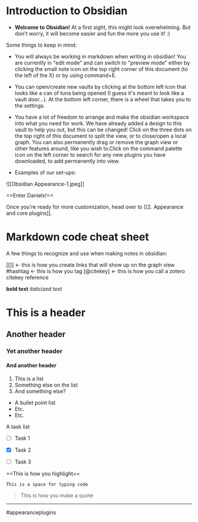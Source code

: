 # Introduction to Obsidian

- **Welcome to Obsidian!**  At a first sight, this might look overwhelming. But don't worry, it will become easier and fun the more you use it! :)

Some things to keep in mind:
- You will always be working in markdown when writing in obsidian! You are currently in "edit mode" and can switch to "preview mode" either by clicking the small note icon on the top right corner of this document (to the left of the X) or by using command+E. 

- You can open/create new vaults by clicking at the bottom left icon that looks like a can of tuna being opened (I guess it's meant to look like a vault door...). At the bottom left corner, there is a wheel that takes you to the settings.

- You have a lot of freedom to arrange and make the obsidian workspace into what you need for work. We have already added a design to this vault to help you out, but this can be changed! Click on the three dots on the top right of this document to split the view, or to close/open a local graph.  You can also permanently drag or remove the graph view or other features around, like you wish to.Click on the command palette icon on the left corner to search for any new plugins you have downloaded, to add permanently into view. 

- Examples of our set-ups:

![[Obsidian Appearance-1.jpeg]]


==Enter Daniels!==

Once you're ready for more customization, head over to [[2. Appearance and core plugins]].

# Markdown code cheat sheet

A few things to recognize and use when making notes in obsidian:

[[]] <- this is how you create links that will show up on the graph view
#hashtag <- this is how you tag
[@citekey]  <- this is how you call a zotero citekey reference

**bold text**
*italicized text*

# This is a header
## Another header
### Yet another header
#### And another header

1. This is a list
2. Something else on the list
3. And something else?

- A bullet point list
- Etc.
- Etc.


A task list 
- [ ]  Task 1
- [X]  Task 2
- [ ]  Task 3


==This is how you highlight==


```
This is a space for typing code
```


> This is how you make a quote





---
#appearanceplugins